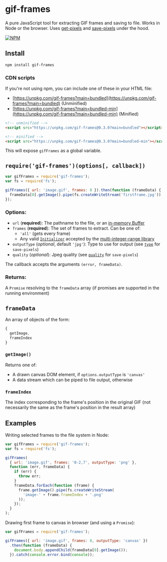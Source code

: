 # gif-frames

A pure JavaScript tool for extracting GIF frames and saving to file. Works in Node or the browser. Uses [get-pixels](https://github.com/scijs/get-pixels) and [save-pixels](https://github.com/scijs/save-pixels) under the hood.

[![NPM](https://nodei.co/npm/gif-frames.png)](https://npmjs.org/package/gif-frames)

## Install

```bash
npm install gif-frames
```

### CDN scripts

If you're not using npm, you can include one of these in your HTML file:

* [https://unpkg.com/gif-frames?main=bundled](https://unpkg.com/gif-frames?main=bundled) (Unminified)
* [https://unpkg.com/gif-frames?main=bundled-min](https://unpkg.com/gif-frames?main=bundled-min) (Minified)

```html
<!-- unminified -->
<script src="https://unpkg.com/gif-frames@0.3.0?main=bundled"></script>

<!-- minified -->
<script src="https://unpkg.com/gif-frames@0.3.0?main=bundled-min"></script>
```

This will expose `gifFrames` as a global variable.

## `require('gif-frames')(options[, callback])`

```javascript
var gifFrames = require('gif-frames');
var fs = require('fs');

gifFrames({ url: 'image.gif', frames: 0 }).then(function (frameData) {
  frameData[0].getImage().pipe(fs.createWriteStream('firstframe.jpg'));
});
```

### Options:

* `url` (**required**): The pathname to the file, or an [in-memory Buffer](http://nodejs.org/api/buffer.html)
* `frames` (**required**): The set of frames to extract. Can be one of:
  - `'all'` (gets every frame)
  - Any valid [`Initializer`](https://github.com/smikitky/node-multi-integer-range#initializers) accepted by the [multi-integer-range library](https://github.com/smikitky/node-multi-integer-range)
* `outputType` (*optional*, default `'jpg'`): Type to use for output (see [`type`](https://github.com/scijs/save-pixels#requiresave-pixelsarray-type-options) for `save-pixels`)
* `quality` (*optional*): Jpeg quality (see [`quality`](https://github.com/scijs/save-pixels#requiresave-pixelsarray-type-options) for `save-pixels`)

The callback accepts the arguments `(error, frameData)`.

### Returns:

A `Promise` resolving to the `frameData` array (if promises are supported in the running environment)

## `frameData`

An array of objects of the form:

```javascript
{
  getImage,
  frameIndex
}
```

### `getImage()`

Returns one of:
* A drawn canvas DOM element, if `options.outputType` is `'canvas'`
* A data stream which can be piped to file output, otherwise

###  `frameIndex`

The index corresponding to the frame's position in the original GIF (not necessarily the same as the frame's position in the result array)

## Examples

Writing selected frames to the file system in Node:

```javascript
var gifFrames = require('gif-frames');
var fs = require('fs');

gifFrames(
  { url: 'image.gif', frames: '0-2,7', outputType: 'png' },
  function (err, frameData) {
    if (err) {
      throw err;
    }
    frameData.forEach(function (frame) {
      frame.getImage().pipe(fs.createWriteStream(
        'image-' + frame.frameIndex + '.png'
      ));
    });
  }
);
```

Drawing first frame to canvas in browser (and using a `Promise`):

```javascript
var gifFrames = require('gif-frames');

gifFrames({ url: 'image.gif', frames: 0, outputType: 'canvas' })
  .then(function (frameData) {
    document.body.appendChild(frameData[0].getImage());
  }).catch(console.error.bind(console));
```
